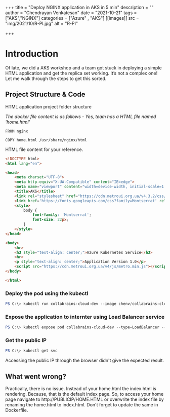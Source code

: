 +++
title = "Deploy NGINX application in AKS in 5 min"
description = ""
author = "Chendrayan Venkatesan"
date = "2021-10-21"
tags = ["AKS","NGINX"]
categories = ["Azure" , "AKS"]
[[images]]
  src = "img/2021/10/R-PI.jpg"
  alt = "R-PI"

+++

# Introduction

Of late, we did a AKS workshop and a team got stuck in deploying a simple HTML application and get the replica set working. It’s not a complex one! Let me walk through the steps to get this sorted. 

## Project Structure & Code

HTML application project folder structure

*The docker file content is as follows - Yes, team has a HTML file named 'home.html'*

```Docker
FROM nginx

COPY home.html /usr/share/nginx/html
```

HTML file content for your reference. 

```HTML
<!DOCTYPE html>
<html lang="en">

<head>
    <meta charset="UTF-8">
    <meta http-equiv="X-UA-Compatible" content="IE=edge">
    <meta name="viewport" content="width=device-width, initial-scale=1.0">
    <title>AKS</title>
    <link rel="stylesheet" href="https://cdn.metroui.org.ua/v4.3.2/css/metro-all.min.css">
    <link href='https://fonts.googleapis.com/css?family=Montserrat' rel='stylesheet'>
    <style>
        body {
            font-family: 'Montserrat';
            font-size: 22px;
        }
    </style>
</head>

<body>
    <hr>
    <h3 style="text-align: center;">Azure Kubernetes Service</h3>
    <hr>
    <p style="text-align: center;">Application Version 1.0</p>
    <script src="https://cdn.metroui.org.ua/v4/js/metro.min.js"></script>
</body>

</html>
```

### Deploy the pod using the kubectl

```PowerShell
PS C:\> kubectl run collabrains-cloud-dev --image chenv/collabrains-cloud-dev
```

### Expose the application to internter using Load Balancer service 

```PowerShell 
PS C:\> kubectl expose pod collabrains-cloud-dev --type=LoadBalancer --port=80 --name=collabrains-cloud-dev
```

### Get the public IP

```PowerShell
PS C:\> kubectl get svc
```

Accessing the public IP through the browser didn't give the expected result.

## What went wrong?

Practically, there is no issue. Instead of your home.html the index.html is rendering. Because, that is the default index page. So, to access your home page navigate to http://PUBLICIP/HOME.HTML or overwrite the index file by renaming the home.html to index.html. Don't forget to update the same in Dockerfile. 

